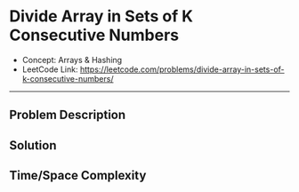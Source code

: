 # Divide Array in Sets of K Consecutive Numbers

- Concept: Arrays & Hashing
- LeetCode Link: https://leetcode.com/problems/divide-array-in-sets-of-k-consecutive-numbers/

---

## Problem Description

## Solution

## Time/Space Complexity

